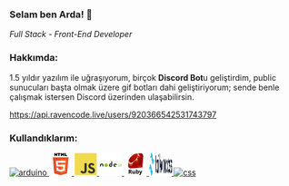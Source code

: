 ### Selam ben Arda! 👋
_Full Stack - Front-End Developer_
### Hakkımda:
1.5 yıldır yazılım ile uğraşıyorum, birçok **Discord Bot**u geliştirdim, public sunucuları başta olmak üzere gif botları dahi geliştiriyorum; sende benle çalışmak istersen Discord üzerinden ulaşabilirsin.

https://api.ravencode.live/users/920366542531743797

### Kullandıklarım:
<p align="left"> <a href="https://www.arduino.cc/" target="_blank" rel="noreferrer"> <img src="https://cdn.worldvectorlogo.com/logos/arduino-1.svg" alt="arduino" width="40" height="40"/> </a> <a href="https://www.w3.org/html/" target="_blank" rel="noreferrer"> <img src="https://raw.githubusercontent.com/devicons/devicon/master/icons/html5/html5-original-wordmark.svg" alt="html5" width="40" height="40"/> </a> <a href="https://developer.mozilla.org/en-US/docs/Web/JavaScript" target="_blank" rel="noreferrer"> <img src="https://raw.githubusercontent.com/devicons/devicon/master/icons/javascript/javascript-original.svg" alt="javascript" width="40" height="40"/> </a> <a href="https://nodejs.org" target="_blank" rel="noreferrer"> <img src="https://raw.githubusercontent.com/devicons/devicon/master/icons/nodejs/nodejs-original-wordmark.svg" alt="Ruby" width="40" height="40"/> </a> <a href="https://css.org" target="_blank" rel="noreferrer"> <img src="https://raw.githubusercontent.com/devicons/devicon/master/icons/ruby/ruby-original-wordmark.svg" alt="ruby" width="40" height="40"/> </a> <a href="https://nodejs.org" target="_blank" rel="noreferrer"> <img src="https://raw.githubusercontent.com/devicons/devicon/master/icons/tailwindcss/tailwindcss-original-wordmark.svg" alt="css" width="40" height="40"/> </a> <a href="https://css.net" target="_blank" rel="noreferrer"> <img src="https://raw.githubusercontent.com/devicons/devicon/master/icons/css/css-original-wordmark.svg" alt="css" width="40" height="40"/></a> </p>


